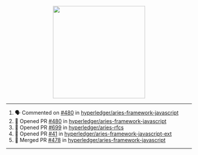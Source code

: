 <p align="center">
<img src="https://user-images.githubusercontent.com/61358536/126118557-75ac74a7-4655-4289-9a8d-e536322b7423.png" height="250" width="250"/>
</p>

---

<!--START_SECTION:activity-->
1. 🗣 Commented on [#480](https://github.com/hyperledger/aries-framework-javascript/issues/480) in [hyperledger/aries-framework-javascript](https://github.com/hyperledger/aries-framework-javascript)
2. 💪 Opened PR [#480](https://github.com/hyperledger/aries-framework-javascript/pull/480) in [hyperledger/aries-framework-javascript](https://github.com/hyperledger/aries-framework-javascript)
3. 💪 Opened PR [#699](https://github.com/hyperledger/aries-rfcs/pull/699) in [hyperledger/aries-rfcs](https://github.com/hyperledger/aries-rfcs)
4. 💪 Opened PR [#41](https://github.com/hyperledger/aries-framework-javascript-ext/pull/41) in [hyperledger/aries-framework-javascript-ext](https://github.com/hyperledger/aries-framework-javascript-ext)
5. 🎉 Merged PR [#478](https://github.com/hyperledger/aries-framework-javascript/pull/478) in [hyperledger/aries-framework-javascript](https://github.com/hyperledger/aries-framework-javascript)
<!--END_SECTION:activity-->

---
